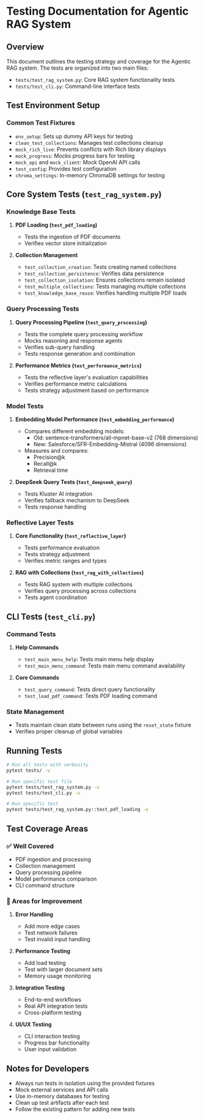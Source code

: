 # Testing Documentation for Agentic RAG System

## Overview
This document outlines the testing strategy and coverage for the Agentic RAG system. The tests are organized into two main files:
- `tests/test_rag_system.py`: Core RAG system functionality tests
- `tests/test_cli.py`: Command-line interface tests

## Test Environment Setup

### Common Test Fixtures
- `env_setup`: Sets up dummy API keys for testing
- `clean_test_collections`: Manages test collections cleanup
- `mock_rich_live`: Prevents conflicts with Rich library displays
- `mock_progress`: Mocks progress bars for testing
- `mock_api` and `mock_client`: Mock OpenAI API calls
- `test_config`: Provides test configuration
- `chroma_settings`: In-memory ChromaDB settings for testing

## Core System Tests (`test_rag_system.py`)

### Knowledge Base Tests
1. **PDF Loading (`test_pdf_loading`)**
   - Tests the ingestion of PDF documents
   - Verifies vector store initialization

2. **Collection Management**
   - `test_collection_creation`: Tests creating named collections
   - `test_collection_persistence`: Verifies data persistence
   - `test_collection_isolation`: Ensures collections remain isolated
   - `test_multiple_collections`: Tests managing multiple collections
   - `test_knowledge_base_reuse`: Verifies handling multiple PDF loads

### Query Processing Tests
1. **Query Processing Pipeline (`test_query_processing`)**
   - Tests the complete query processing workflow
   - Mocks reasoning and response agents
   - Verifies sub-query handling
   - Tests response generation and combination

2. **Performance Metrics (`test_performance_metrics`)**
   - Tests the reflective layer's evaluation capabilities
   - Verifies performance metric calculations
   - Tests strategy adjustment based on performance

### Model Tests
1. **Embedding Model Performance (`test_embedding_performance`)**
   - Compares different embedding models:
     - Old: sentence-transformers/all-mpnet-base-v2 (768 dimensions)
     - New: Salesforce/SFR-Embedding-Mistral (4096 dimensions)
   - Measures and compares:
     - Precision@k
     - Recall@k
     - Retrieval time

2. **DeepSeek Query Tests (`test_deepseek_query`)**
   - Tests Kluster AI integration
   - Verifies fallback mechanism to DeepSeek
   - Tests response handling

### Reflective Layer Tests
1. **Core Functionality (`test_reflective_layer`)**
   - Tests performance evaluation
   - Tests strategy adjustment
   - Verifies metric ranges and types

2. **RAG with Collections (`test_rag_with_collections`)**
   - Tests RAG system with multiple collections
   - Verifies query processing across collections
   - Tests agent coordination

## CLI Tests (`test_cli.py`)

### Command Tests
1. **Help Commands**
   - `test_main_menu_help`: Tests main menu help display
   - `test_main_menu_command`: Tests main menu command availability

2. **Core Commands**
   - `test_query_command`: Tests direct query functionality
   - `test_load_pdf_command`: Tests PDF loading command

### State Management
- Tests maintain clean state between runs using the `reset_state` fixture
- Verifies proper cleanup of global variables

## Running Tests
```bash
# Run all tests with verbosity
pytest tests/ -v

# Run specific test file
pytest tests/test_rag_system.py -v
pytest tests/test_cli.py -v

# Run specific test
pytest tests/test_rag_system.py::test_pdf_loading -v
```

## Test Coverage Areas

### ✅ Well Covered
- PDF ingestion and processing
- Collection management
- Query processing pipeline
- Model performance comparison
- CLI command structure

### 🔄 Areas for Improvement
1. **Error Handling**
   - Add more edge cases
   - Test network failures
   - Test invalid input handling

2. **Performance Testing**
   - Add load testing
   - Test with larger document sets
   - Memory usage monitoring

3. **Integration Testing**
   - End-to-end workflows
   - Real API integration tests
   - Cross-platform testing

4. **UI/UX Testing**
   - CLI interaction testing
   - Progress bar functionality
   - User input validation

## Notes for Developers
- Always run tests in isolation using the provided fixtures
- Mock external services and API calls
- Use in-memory databases for testing
- Clean up test artifacts after each test
- Follow the existing pattern for adding new tests 